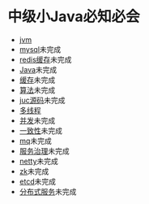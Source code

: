 # 中级小Java必知必会

- [jvm](https://github.com/ABUGADAY/midjavainterview/blob/master/JVM.md)
- [mysql]()未完成
- [redis缓存]()未完成
- [Java]()未完成
- [缓存]()未完成
- [算法]()未完成
- [juc源码]()未完成
- [多线程](https://github.com/ABUGADAY/midjavainterview/blob/master/%E5%A4%9A%E7%BA%BF%E7%A8%8B.md)
- [并发]()未完成
- [一致性]()未完成
- [mq]()未完成
- [服务治理]()未完成
- [netty]()未完成
- [zk]()未完成
- [etcd]()未完成
- [分布式服务]()未完成
